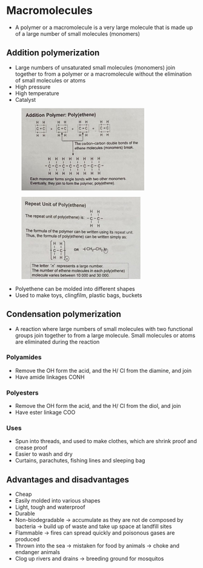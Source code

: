 # Macromolecules

* A polymer or a macromolecule is a very large molecule that is made up of a large number of small molecules (monomers)

## Addition polymerization

* Large numbers of unsaturated small molecules (monomers) join together to from a polymer or a macromolecule without the elimination of small molecules or atoms
* High pressure
* High temperature
* Catalyst

<div>

<figure><img src="../.gitbook/assets/image (12) (2).png" alt=""><figcaption></figcaption></figure>

 

<figure><img src="../.gitbook/assets/image (19) (2).png" alt=""><figcaption></figcaption></figure>

</div>

* Polyethene can be molded into different shapes
* Used to make toys, clingfilm, plastic bags, buckets

## Condensation polymerization

* A reaction where large numbers of small molecules with two functional groups join together to from a large molecule. Small molecules or atoms are eliminated during the reaction

### Polyamides

* Remove the OH form the acid, and the H/ Cl from the diamine, and join
* Have amide linkages CONH

### Polyesters

* Remove the OH form the acid, and the H/ Cl from the diol, and join
* Have ester linkage COO

### Uses

* Spun into threads, and used to make clothes, which are shrink proof and crease proof
* Easier to wash and dry
* Curtains, parachutes, fishing lines and sleeping bag

## Advantages and disadvantages

* Cheap
* Easily molded into various shapes
* Light, tough and waterproof
* Durable
* Non-biodegradable -> accumulate as they are not de composed by bacteria -> build up of waste and take up space at landfill sites
* Flammable -> fires can spread quickly and poisonous gases are produced
* Thrown into the sea -> mistaken for food by animals -> choke and endanger animals
* Clog up rivers and drains -> breeding ground for mosquitos
